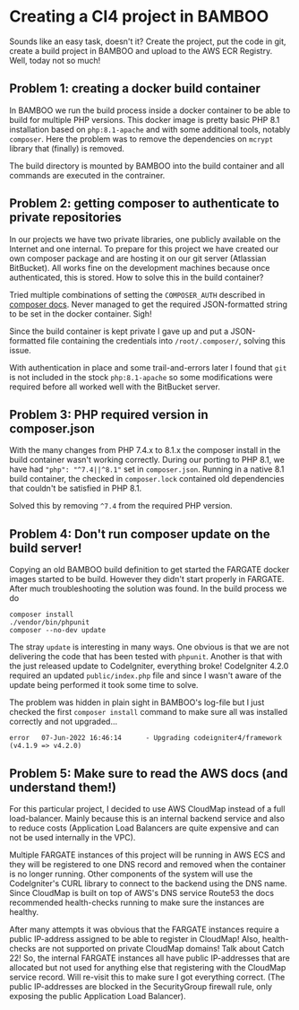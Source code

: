 # Creating a CI4 project in BAMBOO

Sounds like an easy task, doesn't it? Create the project, put the code in git, create a build project in BAMBOO and upload to the AWS ECR Registry. Well, today not so much! 

## Problem 1: creating a docker build container

In BAMBOO we run the build process inside a docker container to be able to build for multiple PHP versions. This docker image is pretty basic PHP 8.1 installation based on `php:8.1-apache` and with some additional tools, notably `composer`. Here the problem was to remove the dependencies on `mcrypt` library that (finally) is removed.

The build directory is mounted by BAMBOO into the build container and all commands are executed in the contrainer.

## Problem 2: getting composer to authenticate to private repositories

In our projects we have two private libraries, one publicly available on the Internet and one internal. To prepare for this project we have created our own composer package and are hosting it on our git server (Atlassian BitBucket). All works fine on the development machines because once authenticated, this is stored. How to solve this in the build container?

Tried multiple combinations of setting the `COMPOSER_AUTH` described in [composer docs](https://getcomposer.org/doc/articles/authentication-for-private-packages.md). Never managed to get the required JSON-formatted string to be set in the docker container. Sigh!

Since the build container is kept private I gave up and put a JSON-formatted file containing the credentials into `/root/.composer/`, solving this issue.

With authentication in place and some trail-and-errors later I found that `git` is not included in the stock `php:8.1-apache` so some modifications were required before all worked well with the BitBucket server.

## Problem 3: PHP required version in composer.json

With the many changes from PHP 7.4.x to 8.1.x the composer install in the build container wasn't working correctly. During our porting to PHP 8.1, we have had `"php": "^7.4||^8.1"` set in `composer.json`. Running in a native 8.1 build container, the checked in `composer.lock` contained old dependencies that couldn't be satisfied in PHP 8.1.

Solved this by removing `^7.4` from the required PHP version.

## Problem 4: Don't run composer update on the build server!

Copying an old BAMBOO build definition to get started the FARGATE docker images started to be build. However they didn't start properly in FARGATE. After much troubleshooting the solution was found. In the build process we do

```
composer install
./vendor/bin/phpunit
composer --no-dev update
```

The stray `update` is interesting in many ways. One obvious is that we are not delivering the code that has been tested with `phpunit`. Another is that with the just released update to CodeIgniter, everything broke! CodeIgniter 4.2.0 required an updated `public/index.php` file and since I wasn't aware of the update being performed it took some time to solve.

The problem was hidden in plain sight in BAMBOO's log-file but I just checked the first `composer install` command to make sure all was installed correctly and not upgraded...

```
error	07-Jun-2022 16:46:14	  - Upgrading codeigniter4/framework (v4.1.9 => v4.2.0)
```

## Problem 5: Make sure to read the AWS docs (and understand them!)

For this particular project, I decided to use AWS CloudMap instead of a full load-balancer. Mainly because this is an internal backend service and also to reduce costs (Application Load Balancers are quite expensive and can not be used internally in the VPC).

Multiple FARGATE instances of this project will be running in AWS ECS and they will be registered to one DNS record and removed when the container is no longer running. Other components of the system will use the CodeIgniter's CURL library to connect to the backend using the DNS name. Since CloudMap is built on top of AWS's DNS service Route53 the docs recommended health-checks running to make sure the instances are healthy.

After many attempts it was obvious that the FARGATE instances require a public IP-address assigned to be able to register in CloudMap! Also, health-checks are not supported on private CloudMap domains! Talk about Catch 22! So, the internal FARGATE instances all have public IP-addresses that are allocated but not used for anything else that registering with the CloudMap service record. Will re-visit this to make sure I got everything correct. (The public IP-addresses are blocked in the SecurityGroup firewall rule, only exposing the public Application Load Balancer).